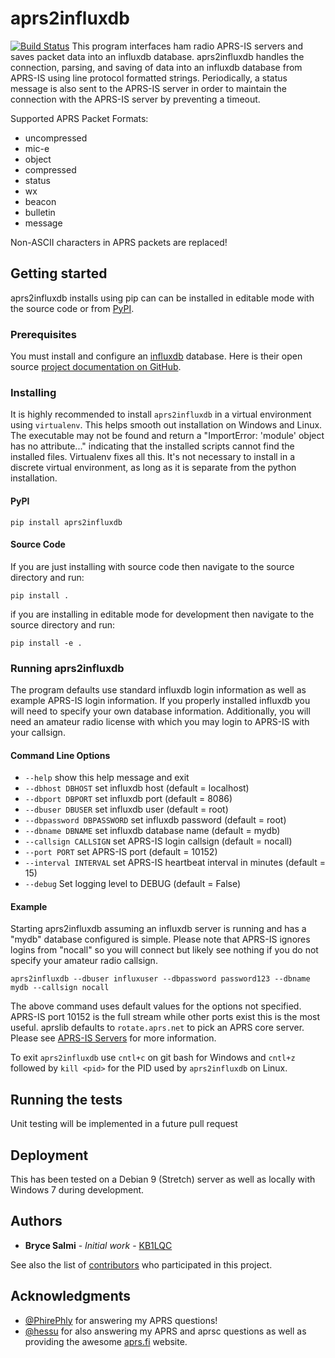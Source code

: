 # aprs2influxdb
[![Build Status](https://travis-ci.org/FaradayRF/aprs2influxdb.svg?branch=master)](https://travis-ci.org/FaradayRF/aprs2influxdb)
This program interfaces ham radio APRS-IS servers and saves packet data into an influxdb database. aprs2influxdb handles the connection, parsing, and saving of data into an influxdb database from APRS-IS using line protocol formatted strings. Periodically, a status message is also sent to the APRS-IS server in order to maintain the connection with the APRS-IS server by preventing a timeout.

Supported APRS Packet Formats:
* uncompressed
* mic-e
* object
* compressed
* status
* wx
* beacon
* bulletin
* message

Non-ASCII characters in APRS packets are replaced!

## Getting started
aprs2influxdb installs using pip can can be installed in editable mode with the source code or from [PyPI](https://pypi.python.org/pypi).

### Prerequisites
You must install and configure an [influxdb](https://www.influxdata.com/) database. Here is their open source [project documentation on GitHub](https://github.com/influxdata/influxdb).

### Installing
It is highly recommended to install `aprs2influxdb` in a virtual environment using `virtualenv`. This helps smooth out installation on Windows and Linux. The executable may not be found and return a "ImportError: 'module' object has no attribute..." indicating that the installed scripts cannot find the installed files. Virtualenv fixes all this. It's not necessary to install in a discrete virtual environment, as long as it is separate from the python installation.

#### PyPI
`pip install aprs2influxdb`

#### Source Code
If you are just installing with source code then navigate to the source directory and run:

`pip install .`

if you are installing in editable mode for development then navigate to the source directory and run:

`pip install -e .`

### Running aprs2influxdb
The program defaults use standard influxdb login information as well as example APRS-IS login information. If you properly installed influxdb you will need to specify your own database information. Additionally, you will need an amateur radio license with which you may login to APRS-IS with your callsign.

#### Command Line Options

* `--help` show this help message and exit
* `--dbhost DBHOST` set influxdb host (default = localhost)
* `--dbport DBPORT` set influxdb port (default = 8086)
* `--dbuser DBUSER` set influxdb user (default = root)
* `--dbpassword DBPASSWORD` set influxdb password (default = root)
* `--dbname DBNAME` set influxdb database name (default = mydb)
* `--callsign CALLSIGN` set APRS-IS login callsign (default = nocall)
* `--port PORT` set APRS-IS port (default = 10152)
* `--interval INTERVAL` set APRS-IS heartbeat interval in minutes (default = 15)
* `--debug` Set logging level to DEBUG (default = False)

#### Example
Starting aprs2influxdb assuming an influxdb server is running and has a "mydb" database configured is simple. Please note that APRS-IS ignores logins from "nocall" so you will connect but likely see nothing if you do not specify your amateur radio callsign.

`aprs2influxdb --dbuser influxuser --dbpassword password123 --dbname mydb --callsign nocall`

The above command uses default values for the options not specified. APRS-IS port 10152 is the full stream while other ports exist this is the most useful. aprslib defaults to `rotate.aprs.net` to pick an APRS core server. Please see [APRS-IS Servers](http://www.aprs-is.net/aprsservers.aspx) for more information.

To exit `aprs2influxdb` use `cntl+c` on git bash for Windows and `cntl+z` followed by `kill <pid>` for the PID used by `aprs2influxdb` on Linux.

## Running the tests

Unit testing will be implemented in a future pull request

## Deployment
This has been tested on a Debian 9 (Stretch) server as well as locally with Windows 7 during development.

## Authors
* **Bryce Salmi** - *Initial work* - [KB1LQC](https://github.com/kb1lqc)

See also the list of [contributors](https://github.com/FaradayRF/aprs2influxdb/contributors) who participated in this project.

## Acknowledgments

* [@PhirePhly](https://github.com/PhirePhly) for answering my APRS questions!
* [@hessu](https://github.com/hessu) for also answering my APRS and aprsc questions as well as providing the awesome [aprs.fi](https://www.aprs.fi) website.
